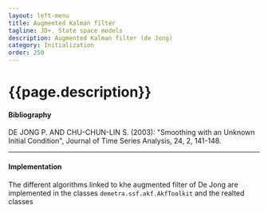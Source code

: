 ```yaml
---
layout: left-menu
title: Augmented Kalman filter
tagline: JD+. State space models
description: Augmented Kalman filter (de Jong)
category: Initialization
order: 250
---
```

# {{page.description}}

#### Bibliography

DE JONG P. AND CHU-CHUN-LIN S. (2003): "Smoothing with an Unknown Initial Condition", Journal of Time Series Analysis, 24, 2, 141-148.

<hr>

#### Implementation

The different algorithms linked to khe augmented filter of De Jong are implemented in the classes `demetra.ssf.akf.AkfToolkit` and the realted classes
